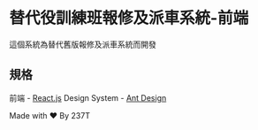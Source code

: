 # 替代役訓練班報修及派車系統-前端

這個系統為替代舊版報修及派車系統而開發

## 規格

前端 - [React.js](https://zh-hant.reactjs.org/)
Design System - [Ant Design](https://ant.design/?theme=dark)

Made with ❤️ By 237T